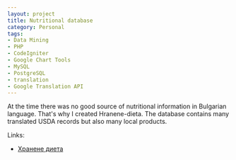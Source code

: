 ```yaml
---
layout: project
title: Nutritional database
category: Personal
tags: 
- Data Mining
- PHP
- CodeIgniter
- Google Chart Tools
- MySQL
- PostgreSQL
- translation
- Google Translation API
---
```


At the time there was no good source of nutritional information in Bulgarian language. That's why I created Hranene-dieta. The database contains many translated USDA records but also many local products.

Links:

* [Хранене диета](http://hranenedieta.com)

